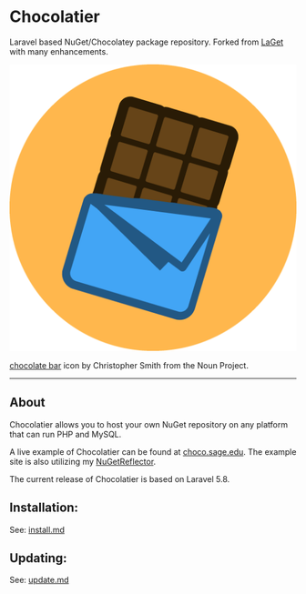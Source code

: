 # Chocolatier

Laravel based NuGet/Chocolatey package repository. Forked from [LaGet](https://github.com/ikkentim/LaGet) with many enhancements.


<img src="https://raw.githubusercontent.com/MelonSmasher/Chocolatier/master/public/images/logo/logo2x.png" alt="logo" style="width: 512px;"/>


[chocolate bar](https://thenounproject.com/term/chocolate/621397/) icon by Christopher Smith from the Noun Project.

---

## About

Chocolatier allows you to host your own NuGet repository on any platform that can run PHP and MySQL. 

A live example of Chocolatier can be found at [choco.sage.edu](https://choco.sage.edu). The example site is also utilizing my [NuGetReflector](https://github.com/MelonSmasher/NuGetReflector).

The current release of Chocolatier is based on Laravel 5.8.

## Installation:

See: [install.md](docs/install.md)

## Updating:

See: [update.md](docs/update.md)

